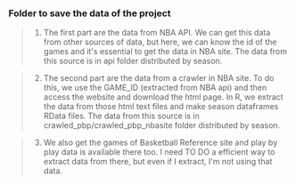 
### Folder to save the data of the project

 > 1. The first part are the data from NBA API. We can get this data from other sources of data, but here, we can know the id of the games and it's essential to get the data in NBA site. The data from this source is in api folder distributed by season.

 > 2. The second part are the data from a crawler in NBA site. To do this, we use the GAME_ID (extracted from NBA api) and then access the website and download the html page. In R, we extract the data from those html text files and make season dataframes RData files. The data from this source is in crawled_pbp/crawled_pbp_nbasite folder distributed by season.

 > 3. We also get the games of Basketball Reference site and play by play data is available there too. I need TO DO a efficient way to extract data from there, but even if I extract, I'm not using that data.

